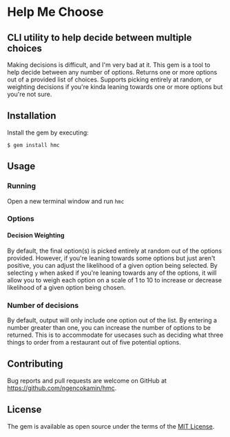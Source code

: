 # Help Me Choose

## CLI utility to help decide between multiple choices

Making decisions is difficult, and I'm very bad at it. This gem is a tool to help decide between any number of options. Returns one or more options out of a provided list of choices. Supports picking entirely at random, or weighting decisions if you're kinda leaning towards one or more options but you're not sure.

## Installation

Install the gem by executing:

    $ gem install hmc

## Usage

### Running

Open a new terminal window and run `hmc`

### Options

#### Decision Weighting

By default, the final option(s) is picked entirely at random out of the options provided. However, if you're leaning towards some options but just aren't positive, you can adjust the likelihood of a given option being selected. By selecting `y` when asked if you're leaning towards any of the options, it will allow you to weigh each option on a scale of 1 to 10 to increase or decrease likelihood of a given option being chosen. 

### Number of decisions

By default, output will only include one option out of the list. By entering a number greater than one, you can increase the number of options to be returned. This is to accommodate for usecases such as deciding what three things to order from a restaurant out of five potential options.

## Contributing

Bug reports and pull requests are welcome on GitHub at https://github.com/ngencokamin/hmc.

## License

The gem is available as open source under the terms of the [MIT License](https://opensource.org/licenses/MIT).
